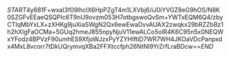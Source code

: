 $START$4y681F+wxaI3f09lhclX6HpPZgT4m1LXVbj6/iJ0iYVGZ8eG9hOS/N8K0SZGFvEEaeQSQPIc6T9nU9ovzm053H7otbgswoQvSm+YWTxEQM6Q4/zbyCTIqMbYxLX+zXHKg9juXiaSWgN2Qx6ewEwaDvvAUAX2zwqkx29bRZZbBz1h2hXIgFaOCMa+5GUq2hmeJ855npyNjuV11ewALCo5olR4K6C95n5x0NEQWxYFodz4BPVzF90umhES9XfjoWJzxPyYZYHIftiD7WR7WH4JKOaVDcPanpxdx4MxL8vcorr7tDkUQrymvqXBa2FFXtccfph26NtNI9YrZrfLraBDcw==$END$
